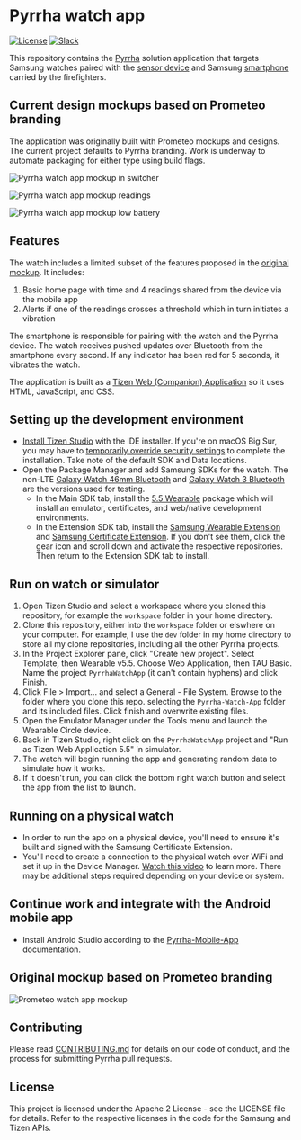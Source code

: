 # Pyrrha watch app

[![License](https://img.shields.io/badge/License-Apache2-blue.svg)](https://www.apache.org/licenses/LICENSE-2.0) [![Slack](https://img.shields.io/static/v1?label=Slack&message=%23prometeo-pyrrha&color=blue)](https://callforcode.org/slack)

This repository contains the [Pyrrha](https://github.com/Pyrrha-Platform/Pyrrha) solution application that targets Samsung watches paired with the [sensor device](https://github.com/Pyrrha-Platform/Pyrrha-Firmware) and Samsung [smartphone](https://github.com/Pyrrha-Platform/Pyrrha-Watch-App) carried by the firefighters.

## Current design mockups based on Prometeo branding

The application was originally built with Prometeo mockups and designs. The current project defaults to Pyrrha branding. Work is underway to automate packaging for either type using build flags.

![Pyrrha watch app mockup in switcher](img/Watch-001.png)

![Pyrrha watch app mockup readings](img/Watch-002.png)

![Pyrrha watch app mockup low battery](img/Watch-003.png)

## Features

The watch includes a limited subset of the features proposed in the [original mockup](#original-mockup). It includes:

1. Basic home page with time and 4 readings shared from the device via the mobile app
2. Alerts if one of the readings crosses a threshold which in turn initiates a vibration

The smartphone is responsible for pairing with the watch and the Pyrrha device. The watch receives pushed updates over Bluetooth from the smartphone every second. If any indicator has been red for 5 seconds, it vibrates the watch.

The application is built as a [Tizen Web (Companion) Application](https://developer.samsung.com/galaxy-watch-develop/creating-your-first-app/web-companion/setup-sdk.html) so it uses HTML, JavaScript, and CSS.

## Setting up the development environment

- [Install Tizen Studio](https://developer.tizen.org/development/tizen-studio/download) with the IDE installer. If you're on macOS Big Sur, you may have to [temporarily override security settings](https://support.apple.com/en-us/HT202491) to complete the installation. Take note of the default SDK and Data locations.
- Open the Package Manager and add Samsung SDKs for the watch. The non-LTE [Galaxy Watch 46mm Bluetooth](https://www.samsung.com/es/wearables/galaxy-watch-r800/) and [Galaxy Watch 3 Bluetooth](https://www.samsung.com/us/watches/galaxy-watch3/) are the versions used for testing.
  - In the Main SDK tab, install the [5.5 Wearable](https://developer.samsung.com/galaxy-watch-develop/creating-your-first-app/web-companion/setup-sdk.html) package which will install an emulator, certificates, and web/native development environments.
  - In the Extension SDK tab, install the [Samsung Wearable Extension](https://developer.samsung.com/galaxy-watch-develop/extension-api-reference.html) and [Samsung Certificate Extension](https://developer.samsung.com/galaxy-watch-develop/getting-certificates/install.html). If you don't see them, click the gear icon and scroll down and activate the respective repositories. Then return to the Extension SDK tab to install.

## Run on watch or simulator

1. Open Tizen Studio and select a workspace where you cloned this repository, for example the `workspace` folder in your home directory.
1. Clone this repository, either into the `workspace` folder or elswhere on your computer. For example, I use the `dev` folder in my home directory to store all my clone repositories, including all the other Pyrrha projects.
1. In the Project Explorer pane, click "Create new project". Select Template, then Wearable v5.5. Choose Web Application, then TAU Basic. Name the project `PyrrhaWatchApp` (it can't contain hyphens) and click Finish.
1. Click File > Import... and select a General - File System. Browse to the folder where you clone this repo. selecting the `Pyrrha-Watch-App` folder and its included files. Click finish and overwrite existing files.
1. Open the Emulator Manager under the Tools menu and launch the Wearable Circle device. 
1. Back in Tizen Studio, right click on the `PyrrhaWatchApp` project and "Run as Tizen Web Application 5.5" in simulator.
1. The watch will begin running the app and generating random data to simulate how it works.
1. If it doesn't run, you can click the bottom right watch button and select the app from the list to launch.

## Running on a physical watch

- In order to run the app on a physical device, you'll need to ensure it's built and signed with the Samsung Certificate Extension. 
- You'll need to create a connection to the physical watch over WiFi and set it up in the Device Manager. [Watch this video](https://www.youtube.com/watch?v=BqWjvi9rQuY) to learn more. There may be additional steps required depending on your device or system.

## Continue work and integrate with the Android mobile app

- Install Android Studio according to the [Pyrrha-Mobile-App](https://github.com/Pyrrha-Platform/Pyrrha-Mobile-App) documentation.

## Original mockup based on Prometeo branding

![Prometeo watch app mockup](img/prometeo-watch-mockups.jpg)

## Contributing

Please read [CONTRIBUTING.md](CONTRIBUTING.md) for details on our code of conduct, and the process for submitting Pyrrha pull requests.

## License

This project is licensed under the Apache 2 License - see the LICENSE file for details. Refer to the respective licenses in the code for the Samsung and Tizen APIs.
